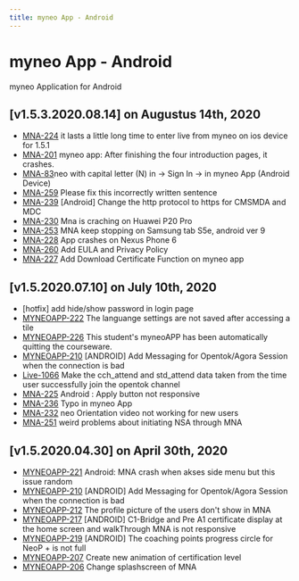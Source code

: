 ```yaml
---
title: myneo App - Android
---
```


# myneo App - Android
myneo Application for Android
## [v1.5.3.2020.08.14] on Augustus 14th, 2020
- [MNA-224](https://dyned.myjetbrains.com/youtrack/issue/MNA-224) it lasts a little long time to enter live from myneo on ios device for 1.5.1
- [MNA-201](https://dyned.myjetbrains.com/youtrack/issue/MNA-201) myneo app: After finishing the four introduction pages, it crashes.
- [MNA-83](https://dyned.myjetbrains.com/youtrack/issue/MNA-83)neo with capital letter (N) in -> Sign In -> in myneo App (Android Device)
- [MNA-259](https://dyned.myjetbrains.com/youtrack/issue/MNA-259) Please fix this incorrectly written sentence
- [MNA-239](https://dyned.myjetbrains.com/youtrack/issue/MNA-239) [Android] Change the http protocol to https for CMSMDA and MDC
- [MNA-230](https://dyned.myjetbrains.com/youtrack/issue/MNA-230) Mna is craching on Huawei P20 Pro
- [MNA-253](https://dyned.myjetbrains.com/youtrack/issue/MNA-253) MNA keep stopping on Samsung tab S5e, android ver 9
- [MNA-228](https://dyned.myjetbrains.com/youtrack/issue/MNA-228) App crashes on Nexus Phone 6
- [MNA-260](ttps://dyned.myjetbrains.com/youtrack/issue/MNA-260) Add EULA and Privacy Policy
- [MNA-227](https://dyned.myjetbrains.com/youtrack/issue/MNA-227) Add Download Certificate Function on myneo app

## [v1.5.2020.07.10] on July 10th, 2020
- [hotfix] add hide/show password in login page
- [MYNEOAPP-222](https://dyned.myjetbrains.com/youtrack/issue/MYNEOAPP-222) The languange settings are not saved after accessing a tile
- [MYNEOAPP-226](https://dyned.myjetbrains.com/youtrack/issue/MYNEOAPP-226) This student's myneoAPP has been automatically quitting the courseware.
- [MYNEOAPP-210](https://dyned.myjetbrains.com/youtrack/issue/MYNEOAPP-210) [ANDROID] Add Messaging for Opentok/Agora Session when the connection is bad
- [Live-1066](https://dyned.myjetbrains.com/youtrack/issue/Live-1066) Make the cch_attend and std_attend data taken from the time user successfully join the opentok channel
- [MNA-225](https://dyned.myjetbrains.com/youtrack/issue/MNA-225) Android : Apply button not responsive
- [MNA-236](https://dyned.myjetbrains.com/youtrack/issue/MNA-236) Typo in myneo App
- [MNA-232](https://dyned.myjetbrains.com/youtrack/issue/MNA-232) neo Orientation video not working for new users
- [MNA-251](https://dyned.myjetbrains.com/youtrack/issue/MNA-251) weird problems about initiating NSA through MNA

## [v1.5.2020.04.30] on April 30th, 2020
- [MYNEOAPP-221](https://dyned.myjetbrains.com/youtrack/issue/MYNEOAPP-221) Android: MNA crash when akses side menu but this issue random
- [MYNEOAPP-210](https://dyned.myjetbrains.com/youtrack/issue/MYNEOAPP-210) [ANDROID] Add Messaging for Opentok/Agora Session when the connection is bad
- [MYNEOAPP-212](https://dyned.myjetbrains.com/youtrack/issue/MYNEOAPP-212) The profile picture of the users don't show in MNA
- [MYNEOAPP-217](https://dyned.myjetbrains.com/youtrack/issue/MYNEOAPP-217) [ANDROID] C1-Bridge and Pre A1 certificate display at the home screen and walkThrough MNA is not responsive
- [MYNEOAPP-219](https://dyned.myjetbrains.com/youtrack/issue/MYNEOAPP-219) [ANDROID] The coaching points progress circle for NeoP + is not full
- [MYNEOAPP-207](https://dyned.myjetbrains.com/youtrack/issue/MYNEOAPP-207) Create new animation of certification level
- [MYNEOAPP-206](https://dyned.myjetbrains.com/youtrack/issue/MYNEOAPP-206) Change splashscreen of MNA